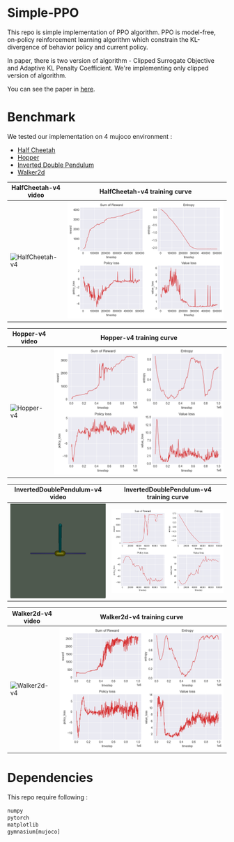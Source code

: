 # Simple-PPO

This repo is simple implementation of PPO algorithm. PPO is model-free, on-policy reinforcement learning algorithm which constrain the KL-divergence of behavior policy and current policy.

In paper, there is two version of algorithm - Clipped Surrogate Objective and Adaptive KL Penalty Coefficient. We're implementing only clipped version of algorithm.

You can see the paper in [here](https://arxiv.org/pdf/1707.06347).

# Benchmark

We tested our implementation on 4 mujoco environment :
- [Half Cheetah](https://gymnasium.farama.org/environments/mujoco/half_cheetah/)
- [Hopper](https://gymnasium.farama.org/environments/mujoco/hopper/)
- [Inverted Double Pendulum](https://gymnasium.farama.org/environments/mujoco/inverted_double_pendulum/)
- [Walker2d](https://gymnasium.farama.org/environments/mujoco/walker2d/)

| HalfCheetah-v4 video | HalfCheetah-v4 training curve |
| --- | --- |
| ![HalfCheetah-v4](assets\HalfCheetah.gif) | ![HalfCheetah-v4](assets\HalfCheetah.png) |

| Hopper-v4 video | Hopper-v4 training curve |
| --- | --- |
| ![Hopper-v4](assets\Hopper.gif) | ![Hopper-v4](assets\Hopper.png) |

| InvertedDoublePendulum-v4 video | InvertedDoublePendulum-v4 training curve |
| --- | --- |
| ![InvertedDoublePendulum-v4](assets\InvertedDoublePendulum.gif) | ![InvertedDoublePendulum-v4](assets\InvertedDoublePendulum.png) |

| Walker2d-v4 video | Walker2d-v4 training curve |
| --- | --- |
| ![Walker2d-v4](assets\Walker2d.gif) | ![Walker2d-v4](assets\Walker2d.png) |

# Dependencies
This repo require following :
```
numpy
pytorch
matplotlib
gymnasium[mujoco]
```